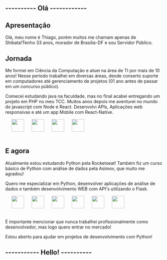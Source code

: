 <style type="text/css">
  img {
    margin-left: 20px;
    margin-bottom: 20px;
    width: 40px;
  }
  
</style> 

## ---------- Olá ------------

<h2>Apresentação</h2>
<p>Olá, meu nome é Thiago, porém muitos me chamam apenas de Shibata!Tenho 33 anos, morador de Brasília-DF e sou Servidor Público.</p>

<h2>Jornada</h2>
<p>Me formei em Ciência da Computação e atuei na área de TI por mais de 10 anos! Nesse período trabalhei em diversas áreas, desde conserto suporte em computadores até gerenciamento de projetos (01 ano antes de passar em um concurso público).</p>

<p>Comecei estudando java na faculdade, mas no final acabei entregando um projeto em PHP no meu TCC. Muitos anos depois me aventurei no mundo do javascript com Node e React. Desenvolvi APIs, Aplicações web responsivas e até um app Mobile com React-Native. </p>

<img  src="https://cdn.jsdelivr.net/gh/devicons/devicon@latest/icons/java/java-original.svg" />
<img src="https://cdn.jsdelivr.net/gh/devicons/devicon@latest/icons/php/php-original.svg" />
<img src="https://cdn.jsdelivr.net/gh/devicons/devicon@latest/icons/nodejs/nodejs-original-wordmark.svg" />
<img src="https://cdn.jsdelivr.net/gh/devicons/devicon@latest/icons/react/react-original-wordmark.svg" />

<h2>E agora</h2>

<p>Atualmente estou estudando Python pela Rocketseat! Também fiz um curso básico de Python com análise de dados pela Asimov, que muito me agradou!
          
<p>Quero me especializar em Python, desenvolver aplicações de análise de dados e também desenvolvimento WEB com API's utilizando o Flask.</p>
<img src="https://cdn.jsdelivr.net/gh/devicons/devicon@latest/icons/python/python-original-wordmark.svg" />
<img src="https://cdn.jsdelivr.net/gh/devicons/devicon@latest/icons/flask/flask-original-wordmark.svg" />
<img src="https://cdn.jsdelivr.net/gh/devicons/devicon@latest/icons/sqlite/sqlite-original-wordmark.svg" />
<img src="https://cdn.jsdelivr.net/gh/devicons/devicon@latest/icons/sqlalchemy/sqlalchemy-original.svg" />
<img src="https://cdn.jsdelivr.net/gh/devicons/devicon@latest/icons/git/git-original-wordmark.svg" />
<img src="https://cdn.jsdelivr.net/gh/devicons/devicon@latest/icons/github/github-original.svg" />

<p>É importante mencionar que nunca trabalhei profissionalmente como desenvolvedor, mas logo quero entrar no mercado!</p>

<p>Estou aberto para ajudar em projetos de desenvolvimento com Python!</p>


## ----------- Hello! ----------



<!--
**thiagoshibata/thiagoshibata** is a ✨ _special_ ✨ repository because its `README.md` (this file) appears on your GitHub profile.

Here are some ideas to get you started:

- 🔭 I’m currently working on ...
- 🌱 I’m currently learning ...
- 👯 I’m looking to collaborate on ...
- 🤔 I’m looking for help with ...
- 💬 Ask me about ...
- 📫 How to reach me: ...
- 😄 Pronouns: ...
- ⚡ Fun fact: ...
-->
